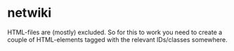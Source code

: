 # netwiki
HTML-files are (mostly) excluded. So for this to work you need to create a couple of HTML-elements tagged with the relevant IDs/classes somewhere.

